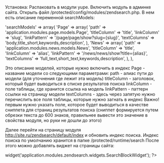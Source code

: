 Установка:
Распаковать в модули yupe.
Включить модуль в админке сайта.
Открыть файл /protected/config/modules/zendsearch.php.
В нем есть описание переменной searchModels:

'searchModels' => array(
    'Page' => array(
    'path' => 'application.modules.page.models.Page',
    'titleColumn' => 'title',
    'linkColumn'	=> 'slug',
    'linkPattern'	=> '/page/page/show?slug={slug}',
    'textColumns' => 'body,title_short,keywords,description',
   ),
   'News' => array(
    'path' => 'application.modules.news.models.News',
    'titleColumn' => 'title',
    'linkColumn'	=> 'alias',
    'linkPattern'	=> '/news/news/show?title={alias}',
    'textColumns' => 'full_text,short_text,keywords,description',
   ),
),


Это описание моделей, которые нужно включить в индекс
Page - название модели со следующими параметрами:
path - алиас пути до модели (для уточнения где лежит эта модель)
titleColumn - заголовок, который будет выводиться в списке результатов поиска
linkColumn - поле таблицы, где хранится ссылка на модель
linkPattern - паттерн ссылки на страницу модели
textColumns - здесь через запятую нужно перечислить все поля таблицы, которые нужно загнать в индекс Важно! первым нужно указать поле, которое будет выводиться в качестве сниппета для страниц результатов поиска (сниппет формируется путем обрезки текста до 600 знаков, правильнее вывести это значение в свойства модуля, но руки не дошли до этого)

Далее перейти на страницу модуля http://site.ru/zendsearch/default/index и обновить индекс поиска.
Индекс поиска по умолчанию хранится в папке /protected/runtime/search
После этого можно добавлять виджет на страницы сайта:

<?php $this->widget('application.modules.zendsearch.widgets.SearchBlockWidget'); ?>